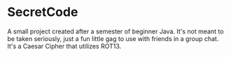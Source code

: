 # SecretCode
A small project created after a semester of beginner Java. It's not meant to be taken seriously, just a fun little gag to use with friends in a group chat. It's a Caesar Cipher that utilizes ROT13.
